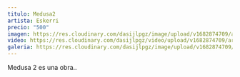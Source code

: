 ```yaml
---
titulo: Medusa2
artista: Eskerri
precio: "500"
imagen: https://res.cloudinary.com/dasijlpgz/image/upload/v1682874709/artistas/Eskerri/Medusa2/Snapshot_141.png
video: https://res.cloudinary.com/dasijlpgz/video/upload/v1682874709/artistas/Eskerri/Medusa2/VE_Project_1-1.mp4
galeria: https://res.cloudinary.com/dasijlpgz/image/upload/v1682874709/artistas/Eskerri/Medusa2/Snapshot_141.png
---
```

M﻿edusa 2 es una obra..